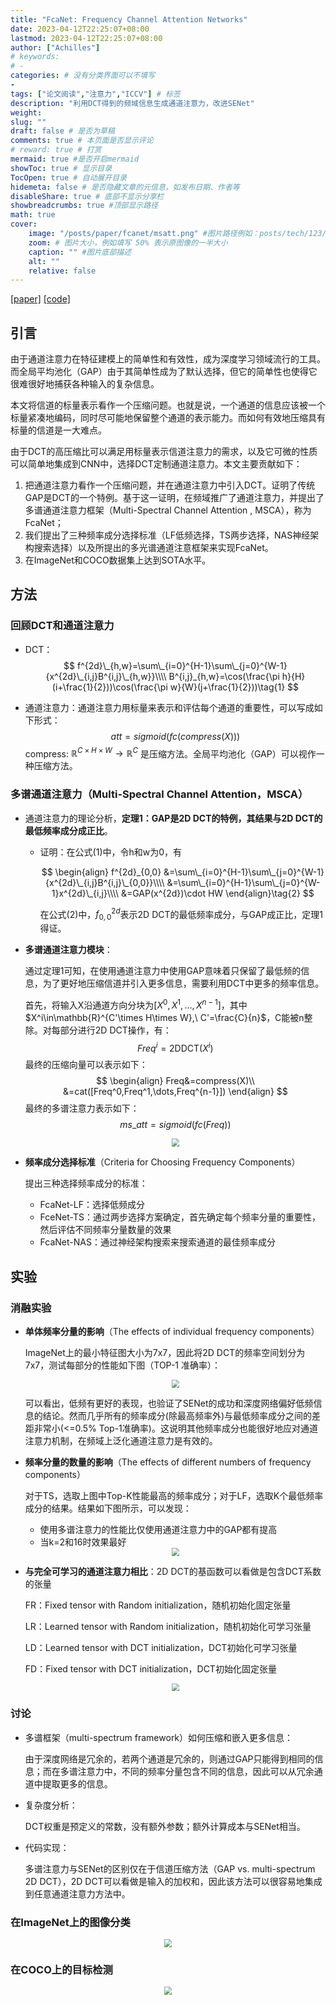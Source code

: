 ```yaml
---
title: "FcaNet: Frequency Channel Attention Networks"
date: 2023-04-12T22:25:07+08:00
lastmod: 2023-04-12T22:25:07+08:00
author: ["Achilles"]
# keywords: 
# - 
categories: # 没有分类界面可以不填写
- 
tags: ["论文阅读","注意力","ICCV"] # 标签
description: "利用DCT得到的频域信息生成通道注意力，改进SENet"
weight:
slug: ""
draft: false # 是否为草稿
comments: true # 本页面是否显示评论
# reward: true # 打赏
mermaid: true #是否开启mermaid
showToc: true # 显示目录
TocOpen: true # 自动展开目录
hidemeta: false # 是否隐藏文章的元信息，如发布日期、作者等
disableShare: true # 底部不显示分享栏
showbreadcrumbs: true #顶部显示路径
math: true
cover:
    image: "/posts/paper/fcanet/msatt.png" #图片路径例如：posts/tech/123/123.png
    zoom: # 图片大小，例如填写 50% 表示原图像的一半大小
    caption: "" #图片底部描述
    alt: ""
    relative: false
---
```


[[paper]](https://openaccess.thecvf.com/content/ICCV2021/html/Qin_FcaNet_Frequency_Channel_Attention_Networks_ICCV_2021_paper.html) [[code]](https://github.com/cfzd/FcaNet)

## 引言

由于通道注意力在特征建模上的简单性和有效性，成为深度学习领域流行的工具。而全局平均池化（GAP）由于其简单性成为了默认选择，但它的简单性也使得它很难很好地捕获各种输入的复杂信息。

本文将信道的标量表示看作一个压缩问题。也就是说，一个通道的信息应该被一个标量紧凑地编码，同时尽可能地保留整个通道的表示能力。而如何有效地压缩具有标量的信道是一大难点。

由于DCT的高压缩比可以满足用标量表示信道注意力的需求，以及它可微的性质可以简单地集成到CNN中，选择DCT定制通道注意力。本文主要贡献如下：

1. 把通道注意力看作一个压缩问题，并在通道注意力中引入DCT。证明了传统GAP是DCT的一个特例。基于这一证明，在频域推广了通道注意力，并提出了多谱通道注意力框架（Multi-Spectral Channel Attention , MSCA），称为FcaNet；
2. 我们提出了三种频率成分选择标准（LF低频选择，TS两步选择，NAS神经架构搜索选择）以及所提出的多光谱通道注意框架来实现FcaNet。
3. 在ImageNet和COCO数据集上达到SOTA水平。

## 方法

### 回顾DCT和通道注意力

* DCT：
  $$
  f^{2d}\_{h,w}=\sum\_{i=0}^{H-1}\sum\_{j=0}^{W-1}{x^{2d}\_{i,j}B^{i,j}\_{h,w}}\\\\
  B^{i,j}_{h,w}=\cos(\frac{\pi h}{H}(i+\frac{1}{2}))\cos(\frac{\pi w}{W}(j+\frac{1}{2}))\tag{1}
  $$

* 通道注意力：通道注意力用标量来表示和评估每个通道的重要性，可以写成如下形式：
  $$
  att=sigmoid(fc(compress(X)))
  $$
  compress: $\mathbb {R}^{C\times H\times W}\rightarrow\mathbb{R}^C$ 是压缩方法。全局平均池化（GAP）可以视作一种压缩方法。

### 多谱通道注意力（Multi-Spectral Channel Attention，MSCA）

* 通道注意力的理论分析，**定理1：GAP是2D DCT的特例，其结果与2D DCT的最低频率成分成正比**。

  * 证明：在公式(1)中，令h和w为0，有

    $$
    \begin{align}
    f^{2d}_{0,0}
    &=\sum\_{i=0}^{H-1}\sum\_{j=0}^{W-1}{x^{2d}\_{i,j}B^{i,j}\_{0,0}}\\\\
    &=\sum\_{i=0}^{H-1}\sum\_{j=0}^{W-1}x^{2d}\_{i,j}\\\\
    &=GAP(x^{2d})\cdot HW
    \end{align}\tag{2}
    $$

    在公式(2)中，$f^{2d}_{0,0}$表示2D DCT的最低频率成分，与GAP成正比，定理1得证。

* **多谱通道注意力模块**：

  通过定理1可知，在使用通道注意力中使用GAP意味着只保留了最低频的信息，为了更好地压缩信道并引入更多信息，需要利用DCT中更多的频率信息。

  首先，将输入X沿通道方向分块为$[X^0,X^1,\dots,X^{n-1}]$，其中$X^i\in\mathbb{R}^{C'\times H\times W},\ C'=\frac{C}{n}$，C能被n整除。对每部分进行2D DCT操作，有：
  $$
  Freq^i=2\text{DDCT}(X^i)
  $$
  最终的压缩向量可以表示如下：
  $$
  \begin{align}
  Freq&=compress(X)\\
  &=cat([Freq^0,Freq^1,\dots,Freq^{n-1}])
  \end{align}
  $$
  最终的多谱注意力表示如下：
  $$
  ms\_att=sigmoid(fc(Freq))
  $$
  <div align=center><img src="msatt.png" style="zoom:80%;" /></div>

* **频率成分选择标准**（Criteria for Choosing Frequency Components）

  提出三种选择频率成分的标准：

  * FcaNet-LF：选择低频成分
  * FceNet-TS：通过两步选择方案确定，首先确定每个频率分量的重要性，然后评估不同频率分量数量的效果
  * FcaNet-NAS：通过神经架构搜索来搜索通道的最佳频率成分

## 实验

### 消融实验

* **单体频率分量的影响**（The effects of individual frequency components）

  ImageNet上的最小特征图大小为7x7，因此将2D DCT的频率空间划分为7x7，测试每部分的性能如下图（TOP-1 准确率）：

  <div align=center><img src="individual.png" style="zoom:80%;" /></div>

  可以看出，低频有更好的表现，也验证了SENet的成功和深度网络偏好低频信息的结论。然而几乎所有的频率成分(除最高频率外)与最低频率成分之间的差距非常小(<=0.5% Top-1准确率)。这说明其他频率成分也能很好地应对通道注意力机制，在频域上泛化通道注意力是有效的。

* **频率分量的数量的影响**（The effects of different numbers of frequency components）

  对于TS，选取上图中Top-K性能最高的频率成分；对于LF，选取K个最低频率成分的结果。结果如下图所示，可以发现：

  * 使用多谱注意力的性能比仅使用通道注意力中的GAP都有提高
  * 当k=2和16时效果最好

  <div align=center><img src="topk.png" style="zoom:80%;" /></div>

* **与完全可学习的通道注意力相比**：2D DCT的基函数可以看做是包含DCT系数的张量

  FR：Fixed tensor with Random initialization，随机初始化固定张量

  LR：Learned tensor with Random initialization，随机初始化可学习张量

  LD：Learned tensor with DCT initialization，DCT初始化可学习张量

  FD：Fixed tensor with DCT initialization，DCT初始化固定张量

  <div align=center><img src="learn.png" style="zoom:80%;" /></div>

### 讨论

* 多谱框架（multi-spectrum framework）如何压缩和嵌入更多信息：

  由于深度网络是冗余的，若两个通道是冗余的，则通过GAP只能得到相同的信息；而在多谱注意力中，不同的频率分量包含不同的信息，因此可以从冗余通道中提取更多的信息。

* 复杂度分析：

  DCT权重是预定义的常数，没有额外参数；额外计算成本与SENet相当。

* 代码实现：

  多谱注意力与SENet的区别仅在于信道压缩方法（GAP vs. multi-spectrum 2D DCT），2D DCT可以看做是输入的加权和，因此该方法可以很容易地集成到任意通道注意力方法中。

### 在ImageNet上的图像分类

<div align=center><img src="imagenet.png" style="zoom:80%;" /></div>

### 在COCO上的目标检测

<div align=center><img src="coco.png" style="zoom:80%;" /></div>